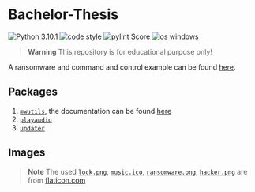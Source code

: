 # Bachelor-Thesis
[![Python 3.10.1](https://img.shields.io/badge/python-3.10.1-blue.svg)](https://www.python.org/downloads/release/python-3101/)
[![code style](https://img.shields.io/badge/code%20style-black-000000.svg)](https://github.com/psf/black)
[![pylint Score](https://img.shields.io/badge/pylint-9.61/10-green)](https://github.com/pylint-dev/pylint)
![os windows](https://img.shields.io/badge/Windows-0078D6?style=flat&logo=windows&logoColor=white)

> **Warning** This repository is for educational purpose only!

A ransomware and command and control example can be found [here](src/ransomware).

## Packages
1. [`mwutils`](src/package_mwutils/), the documentation can be found [here](docs/build/html/index.html)
1. [`playaudio`](src/package_playaudio/)
1. [`updater`](src/package_updater/)


## Images

> **Note** The used [`lock.png`](https://www.flaticon.com/free-icon/lock_1803612?related_id=1802949&origin=search), 
[`music.ico`](https://www.flaticon.com/de/kostenloses-icon/musik_1014256), 
[`ransomware.png`](https://www.flaticon.com/free-icon/ransomware_8654038), 
[`hacker.png`](https://www.flaticon.com/free-icon/hacker_924915?term=hacker&page=1&position=1&origin=search&related_id=924915) are from [flaticon.com](https://www.flaticon.com)

